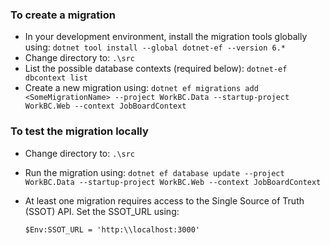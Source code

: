 ﻿
### To create a migration

- In your development environment, install the migration tools globally using: 
  `dotnet tool install --global dotnet-ef --version 6.*`
- Change directory to: `.\src`
- List the possible database contexts (required below): `dotnet-ef dbcontext list`
- Create a new migration using: `dotnet ef migrations add <SomeMigrationName> --project WorkBC.Data --startup-project WorkBC.Web --context JobBoardContext`

### To test the migration locally
- Change directory to: `.\src`
- Run the migration using: `dotnet ef database update --project WorkBC.Data --startup-project WorkBC.Web --context JobBoardContext`
- At least one migration requires access to the Single Source of Truth (SSOT) API. Set the SSOT_URL using:

  ```$Env:SSOT_URL = 'http:\\localhost:3000'```